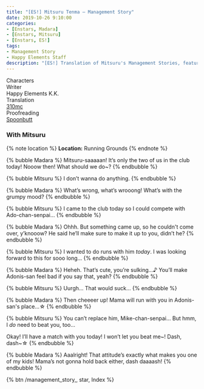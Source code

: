 ```yaml
---
title: "[ES!] Mitsuru Tenma – Management Story"
date: 2019-10-26 9:10:00
categories:
- [Enstars, Madara]
- [Enstars, Mitsuru]
- [Enstars, ES!]
tags:
- Management Story
- Happy Elements Staff
description: "[ES!] Translation of Mitsuru's Management Stories, featuring Madara."
---
```

<div class="three-wrapper" style="--storyColor:#965e7d;--storyColor-rgb:150,94,125;--storyColor-h:326.8;--storyColor-s: 23%;--storyColor-l:47.8%;">
    <div class="info-area">
        <div class="info">
            <div class="info-item characters">
                <div class="label">
                    Characters
                </div>
                <div class="value">
                <a href="/categories/Enstars/Mitsuru" character="Mitsuru"></a>
								<a href="/categories/Enstars/Madara" character="Madara"></a>
                </div>
            </div>
            <div class="info-item one">
                <div class="label">
                    Writer
                </div>
                <div class="value">
                    Happy Elements K.K.
                </div>
            </div>
            <div class="info-item two">
                <div class="label">
                    Translation
                </div>
                <div class="value">
                    <a href="/about">310mc</a>
                </div>
            </div>
            <div class="info-item three">
                <div class="label">
                   Proofreading
                </div>
                <div class="value">
                    <a href="https://twitter.com/spoonbutt">Spoonbutt</a>
                </div>
            </div>
        </div>
    </div>
</div>

<!-- more -->

### With Mitsuru

{% note location %}
**Location:** Running Grounds
{% endnote %}

{% bubble Madara %}
Mitsuru-saaaaan! It’s only the two of us in the club today! Nooow then! What should we do~?
{% endbubble %}

{% bubble Mitsuru %}
I don’t wanna do anything.
{% endbubble %}

{% bubble Madara %}
What’s wrong, what’s wrooong! What’s with the grumpy mood?
{% endbubble %}

{% bubble Mitsuru %}
I came to the club today so I could compete with Ado-chan-senpai…
{% endbubble %}

{% bubble Madara %}
Ohhh. But something came up, so he couldn't come over, y’knooow? He said he’ll make sure to make it up to you, didn’t he?
{% endbubble %}

{% bubble Mitsuru %}
I wanted to do runs with him *today*. I was looking forward to this for sooo long…
{% endbubble %}

{% bubble Madara %}
Heheh. That’s cute, you’re sulking…♪ You’ll make Adonis-san feel bad if you say that, yeah?
{% endbubble %}

{% bubble Mitsuru %}
Uurgh… That would suck…
{% endbubble %}

{% bubble Madara %}
Then cheeeer up! Mama will run with you in Adonis-san's place…☆
{% endbubble %}

{% bubble Mitsuru %}
You can’t replace him, Mike-chan-senpai… But hmm, I *do* need to beat you, too…

Okay! I’ll have a match with you today! I won’t let you beat me\~! Dash, dash\~☆
{% endbubble %}

{% bubble Madara %}
Aaalright! That attitude’s exactly what makes you one of my kids! Mama’s not gonna hold back either, dash daaaash!
{% endbubble %}

<div toc>{% btn /management_story,, star, Index %}</div>
